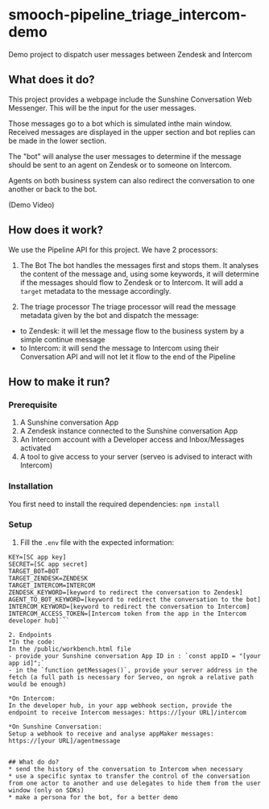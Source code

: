 # smooch-pipeline_triage_intercom-demo
Demo project to dispatch user messages between Zendesk and Intercom

## What does it do?
This project provides a webpage include the Sunshine Conversation Web Messenger. This will be the input for the user messages.

Those messages go to a bot which is simulated inthe main window. Received messages are displayed in the upper section and bot replies can be made in the lower section.

The "bot" will analyse the user messages to determine if the message should be sent to an agent on Zendesk or to someone on Intercom.

Agents on both business system can also redirect the conversation to one another or back to the bot.

(Demo Video)

## How does it work?
We use the Pipeline API for this project. We have 2 processors:
1. The Bot
The bot handles the messages first and stops them. It analyses the content of the message and, using some keywords, it will determine if the messages should flow to Zendesk or to Intercom. It will add a `target` metadata to the message accordingly.

2. The triage processor
The triage processor will read the message metadata given by the bot and dispatch the message:
- to Zendesk: it will let the message flow to the business system by a simple continue message
- to Intercom: it will send the message to Intercom using their Conversation API and will not let it flow to the end of the Pipeline

## How to make it run?
### Prerequisite
1. A Sunshine conversation App
2. A Zendesk instance connected to the Sunshine conversation App
3. An Intercom account with a Developer access and Inbox/Messages activated
4. A tool to give access to your server (serveo is advised to interact with Intercom)

### Installation
You first need to install the required dependencies:
`npm install`

### Setup
1. Fill the `.env` file with the expected information:
```APPID=[Sunshine Conversation APP ID]
KEY=[SC app key]
SECRET=[SC app secret]
TARGET_BOT=BOT
TARGET_ZENDESK=ZENDESK
TARGET_INTERCOM=INTERCOM
ZENDESK_KEYWORD=[keyword to redirect the conversation to Zendesk]
AGENT_TO_BOT_KEYWORD=[keyword to redirect the conversation to the bot]
INTERCOM_KEYWORD=[keyword to redirect the conversation to Intercom]
INTERCOM_ACCESS_TOKEN=[Intercom token from the app in the Intercom developer hub]```

2. Endpoints
*In the code:
In the /public/workbench.html file 
- provide your Sunshine conversation App ID in : `const appID = "[your app id]";`
- in the `function getMessages()`, provide your server address in the fetch (a full path is necessary for Serveo, on ngrok a relative path would be enough)

*On Intercom:
In the developer hub, in your app webhook section, provide the endpoint to receive Intercom messages: https://[your URL]/intercom

*On Sunshine Conversation:
Setup a webhook to receive and analyse appMaker messages: https://[your URL]/agentmessage


## What do do?
* send the history of the conversation to Intercom when necessary
* use a specific syntax to transfer the control of the conversation from one actor to another and use delegates to hide them from the user window (only on SDKs)
* make a persona for the bot, for a better demo
